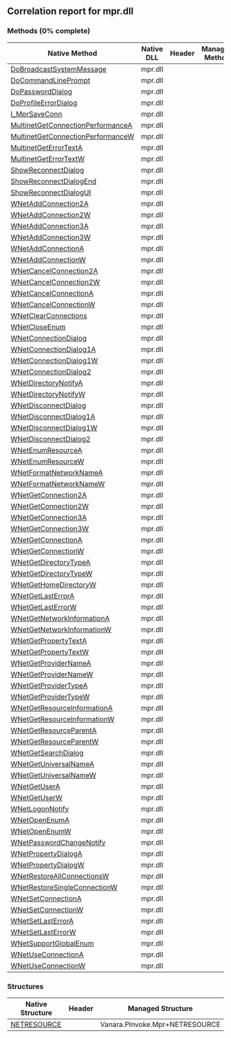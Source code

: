 ## Correlation report for mpr.dll
### Methods (0% complete)
Native Method | Native DLL | Header | Managed Method
---- | ---- | ---- | ----
[DoBroadcastSystemMessage](https://www.google.com/search?num=5&q=DoBroadcastSystemMessage+site%3Amsdn.microsoft.com) | mpr.dll |  | 
[DoCommandLinePrompt](https://www.google.com/search?num=5&q=DoCommandLinePrompt+site%3Amsdn.microsoft.com) | mpr.dll |  | 
[DoPasswordDialog](https://www.google.com/search?num=5&q=DoPasswordDialog+site%3Amsdn.microsoft.com) | mpr.dll |  | 
[DoProfileErrorDialog](https://www.google.com/search?num=5&q=DoProfileErrorDialog+site%3Amsdn.microsoft.com) | mpr.dll |  | 
[I_MprSaveConn](https://www.google.com/search?num=5&q=I_MprSaveConn+site%3Amsdn.microsoft.com) | mpr.dll |  | 
[MultinetGetConnectionPerformanceA](https://www.google.com/search?num=5&q=MultinetGetConnectionPerformanceA+site%3Amsdn.microsoft.com) | mpr.dll |  | 
[MultinetGetConnectionPerformanceW](https://www.google.com/search?num=5&q=MultinetGetConnectionPerformanceW+site%3Amsdn.microsoft.com) | mpr.dll |  | 
[MultinetGetErrorTextA](https://www.google.com/search?num=5&q=MultinetGetErrorTextA+site%3Amsdn.microsoft.com) | mpr.dll |  | 
[MultinetGetErrorTextW](https://www.google.com/search?num=5&q=MultinetGetErrorTextW+site%3Amsdn.microsoft.com) | mpr.dll |  | 
[ShowReconnectDialog](https://www.google.com/search?num=5&q=ShowReconnectDialog+site%3Amsdn.microsoft.com) | mpr.dll |  | 
[ShowReconnectDialogEnd](https://www.google.com/search?num=5&q=ShowReconnectDialogEnd+site%3Amsdn.microsoft.com) | mpr.dll |  | 
[ShowReconnectDialogUI](https://www.google.com/search?num=5&q=ShowReconnectDialogUI+site%3Amsdn.microsoft.com) | mpr.dll |  | 
[WNetAddConnection2A](https://www.google.com/search?num=5&q=WNetAddConnection2A+site%3Amsdn.microsoft.com) | mpr.dll |  | 
[WNetAddConnection2W](https://www.google.com/search?num=5&q=WNetAddConnection2W+site%3Amsdn.microsoft.com) | mpr.dll |  | 
[WNetAddConnection3A](https://www.google.com/search?num=5&q=WNetAddConnection3A+site%3Amsdn.microsoft.com) | mpr.dll |  | 
[WNetAddConnection3W](https://www.google.com/search?num=5&q=WNetAddConnection3W+site%3Amsdn.microsoft.com) | mpr.dll |  | 
[WNetAddConnectionA](https://www.google.com/search?num=5&q=WNetAddConnectionA+site%3Amsdn.microsoft.com) | mpr.dll |  | 
[WNetAddConnectionW](https://www.google.com/search?num=5&q=WNetAddConnectionW+site%3Amsdn.microsoft.com) | mpr.dll |  | 
[WNetCancelConnection2A](https://www.google.com/search?num=5&q=WNetCancelConnection2A+site%3Amsdn.microsoft.com) | mpr.dll |  | 
[WNetCancelConnection2W](https://www.google.com/search?num=5&q=WNetCancelConnection2W+site%3Amsdn.microsoft.com) | mpr.dll |  | 
[WNetCancelConnectionA](https://www.google.com/search?num=5&q=WNetCancelConnectionA+site%3Amsdn.microsoft.com) | mpr.dll |  | 
[WNetCancelConnectionW](https://www.google.com/search?num=5&q=WNetCancelConnectionW+site%3Amsdn.microsoft.com) | mpr.dll |  | 
[WNetClearConnections](https://www.google.com/search?num=5&q=WNetClearConnections+site%3Amsdn.microsoft.com) | mpr.dll |  | 
[WNetCloseEnum](https://www.google.com/search?num=5&q=WNetCloseEnum+site%3Amsdn.microsoft.com) | mpr.dll |  | 
[WNetConnectionDialog](https://www.google.com/search?num=5&q=WNetConnectionDialog+site%3Amsdn.microsoft.com) | mpr.dll |  | 
[WNetConnectionDialog1A](https://www.google.com/search?num=5&q=WNetConnectionDialog1A+site%3Amsdn.microsoft.com) | mpr.dll |  | 
[WNetConnectionDialog1W](https://www.google.com/search?num=5&q=WNetConnectionDialog1W+site%3Amsdn.microsoft.com) | mpr.dll |  | 
[WNetConnectionDialog2](https://www.google.com/search?num=5&q=WNetConnectionDialog2+site%3Amsdn.microsoft.com) | mpr.dll |  | 
[WNetDirectoryNotifyA](https://www.google.com/search?num=5&q=WNetDirectoryNotifyA+site%3Amsdn.microsoft.com) | mpr.dll |  | 
[WNetDirectoryNotifyW](https://www.google.com/search?num=5&q=WNetDirectoryNotifyW+site%3Amsdn.microsoft.com) | mpr.dll |  | 
[WNetDisconnectDialog](https://www.google.com/search?num=5&q=WNetDisconnectDialog+site%3Amsdn.microsoft.com) | mpr.dll |  | 
[WNetDisconnectDialog1A](https://www.google.com/search?num=5&q=WNetDisconnectDialog1A+site%3Amsdn.microsoft.com) | mpr.dll |  | 
[WNetDisconnectDialog1W](https://www.google.com/search?num=5&q=WNetDisconnectDialog1W+site%3Amsdn.microsoft.com) | mpr.dll |  | 
[WNetDisconnectDialog2](https://www.google.com/search?num=5&q=WNetDisconnectDialog2+site%3Amsdn.microsoft.com) | mpr.dll |  | 
[WNetEnumResourceA](https://www.google.com/search?num=5&q=WNetEnumResourceA+site%3Amsdn.microsoft.com) | mpr.dll |  | 
[WNetEnumResourceW](https://www.google.com/search?num=5&q=WNetEnumResourceW+site%3Amsdn.microsoft.com) | mpr.dll |  | 
[WNetFormatNetworkNameA](https://www.google.com/search?num=5&q=WNetFormatNetworkNameA+site%3Amsdn.microsoft.com) | mpr.dll |  | 
[WNetFormatNetworkNameW](https://www.google.com/search?num=5&q=WNetFormatNetworkNameW+site%3Amsdn.microsoft.com) | mpr.dll |  | 
[WNetGetConnection2A](https://www.google.com/search?num=5&q=WNetGetConnection2A+site%3Amsdn.microsoft.com) | mpr.dll |  | 
[WNetGetConnection2W](https://www.google.com/search?num=5&q=WNetGetConnection2W+site%3Amsdn.microsoft.com) | mpr.dll |  | 
[WNetGetConnection3A](https://www.google.com/search?num=5&q=WNetGetConnection3A+site%3Amsdn.microsoft.com) | mpr.dll |  | 
[WNetGetConnection3W](https://www.google.com/search?num=5&q=WNetGetConnection3W+site%3Amsdn.microsoft.com) | mpr.dll |  | 
[WNetGetConnectionA](https://www.google.com/search?num=5&q=WNetGetConnectionA+site%3Amsdn.microsoft.com) | mpr.dll |  | 
[WNetGetConnectionW](https://www.google.com/search?num=5&q=WNetGetConnectionW+site%3Amsdn.microsoft.com) | mpr.dll |  | 
[WNetGetDirectoryTypeA](https://www.google.com/search?num=5&q=WNetGetDirectoryTypeA+site%3Amsdn.microsoft.com) | mpr.dll |  | 
[WNetGetDirectoryTypeW](https://www.google.com/search?num=5&q=WNetGetDirectoryTypeW+site%3Amsdn.microsoft.com) | mpr.dll |  | 
[WNetGetHomeDirectoryW](https://www.google.com/search?num=5&q=WNetGetHomeDirectoryW+site%3Amsdn.microsoft.com) | mpr.dll |  | 
[WNetGetLastErrorA](https://www.google.com/search?num=5&q=WNetGetLastErrorA+site%3Amsdn.microsoft.com) | mpr.dll |  | 
[WNetGetLastErrorW](https://www.google.com/search?num=5&q=WNetGetLastErrorW+site%3Amsdn.microsoft.com) | mpr.dll |  | 
[WNetGetNetworkInformationA](https://www.google.com/search?num=5&q=WNetGetNetworkInformationA+site%3Amsdn.microsoft.com) | mpr.dll |  | 
[WNetGetNetworkInformationW](https://www.google.com/search?num=5&q=WNetGetNetworkInformationW+site%3Amsdn.microsoft.com) | mpr.dll |  | 
[WNetGetPropertyTextA](https://www.google.com/search?num=5&q=WNetGetPropertyTextA+site%3Amsdn.microsoft.com) | mpr.dll |  | 
[WNetGetPropertyTextW](https://www.google.com/search?num=5&q=WNetGetPropertyTextW+site%3Amsdn.microsoft.com) | mpr.dll |  | 
[WNetGetProviderNameA](https://www.google.com/search?num=5&q=WNetGetProviderNameA+site%3Amsdn.microsoft.com) | mpr.dll |  | 
[WNetGetProviderNameW](https://www.google.com/search?num=5&q=WNetGetProviderNameW+site%3Amsdn.microsoft.com) | mpr.dll |  | 
[WNetGetProviderTypeA](https://www.google.com/search?num=5&q=WNetGetProviderTypeA+site%3Amsdn.microsoft.com) | mpr.dll |  | 
[WNetGetProviderTypeW](https://www.google.com/search?num=5&q=WNetGetProviderTypeW+site%3Amsdn.microsoft.com) | mpr.dll |  | 
[WNetGetResourceInformationA](https://www.google.com/search?num=5&q=WNetGetResourceInformationA+site%3Amsdn.microsoft.com) | mpr.dll |  | 
[WNetGetResourceInformationW](https://www.google.com/search?num=5&q=WNetGetResourceInformationW+site%3Amsdn.microsoft.com) | mpr.dll |  | 
[WNetGetResourceParentA](https://www.google.com/search?num=5&q=WNetGetResourceParentA+site%3Amsdn.microsoft.com) | mpr.dll |  | 
[WNetGetResourceParentW](https://www.google.com/search?num=5&q=WNetGetResourceParentW+site%3Amsdn.microsoft.com) | mpr.dll |  | 
[WNetGetSearchDialog](https://www.google.com/search?num=5&q=WNetGetSearchDialog+site%3Amsdn.microsoft.com) | mpr.dll |  | 
[WNetGetUniversalNameA](https://www.google.com/search?num=5&q=WNetGetUniversalNameA+site%3Amsdn.microsoft.com) | mpr.dll |  | 
[WNetGetUniversalNameW](https://www.google.com/search?num=5&q=WNetGetUniversalNameW+site%3Amsdn.microsoft.com) | mpr.dll |  | 
[WNetGetUserA](https://www.google.com/search?num=5&q=WNetGetUserA+site%3Amsdn.microsoft.com) | mpr.dll |  | 
[WNetGetUserW](https://www.google.com/search?num=5&q=WNetGetUserW+site%3Amsdn.microsoft.com) | mpr.dll |  | 
[WNetLogonNotify](https://www.google.com/search?num=5&q=WNetLogonNotify+site%3Amsdn.microsoft.com) | mpr.dll |  | 
[WNetOpenEnumA](https://www.google.com/search?num=5&q=WNetOpenEnumA+site%3Amsdn.microsoft.com) | mpr.dll |  | 
[WNetOpenEnumW](https://www.google.com/search?num=5&q=WNetOpenEnumW+site%3Amsdn.microsoft.com) | mpr.dll |  | 
[WNetPasswordChangeNotify](https://www.google.com/search?num=5&q=WNetPasswordChangeNotify+site%3Amsdn.microsoft.com) | mpr.dll |  | 
[WNetPropertyDialogA](https://www.google.com/search?num=5&q=WNetPropertyDialogA+site%3Amsdn.microsoft.com) | mpr.dll |  | 
[WNetPropertyDialogW](https://www.google.com/search?num=5&q=WNetPropertyDialogW+site%3Amsdn.microsoft.com) | mpr.dll |  | 
[WNetRestoreAllConnectionsW](https://www.google.com/search?num=5&q=WNetRestoreAllConnectionsW+site%3Amsdn.microsoft.com) | mpr.dll |  | 
[WNetRestoreSingleConnectionW](https://www.google.com/search?num=5&q=WNetRestoreSingleConnectionW+site%3Amsdn.microsoft.com) | mpr.dll |  | 
[WNetSetConnectionA](https://www.google.com/search?num=5&q=WNetSetConnectionA+site%3Amsdn.microsoft.com) | mpr.dll |  | 
[WNetSetConnectionW](https://www.google.com/search?num=5&q=WNetSetConnectionW+site%3Amsdn.microsoft.com) | mpr.dll |  | 
[WNetSetLastErrorA](https://www.google.com/search?num=5&q=WNetSetLastErrorA+site%3Amsdn.microsoft.com) | mpr.dll |  | 
[WNetSetLastErrorW](https://www.google.com/search?num=5&q=WNetSetLastErrorW+site%3Amsdn.microsoft.com) | mpr.dll |  | 
[WNetSupportGlobalEnum](https://www.google.com/search?num=5&q=WNetSupportGlobalEnum+site%3Amsdn.microsoft.com) | mpr.dll |  | 
[WNetUseConnectionA](https://www.google.com/search?num=5&q=WNetUseConnectionA+site%3Amsdn.microsoft.com) | mpr.dll |  | 
[WNetUseConnectionW](https://www.google.com/search?num=5&q=WNetUseConnectionW+site%3Amsdn.microsoft.com) | mpr.dll |  | 
### Structures
Native Structure | Header | Managed Structure
---- | ---- | ----
[NETRESOURCE](https://www.google.com/search?num=5&q=NETRESOURCE+site%3Amsdn.microsoft.com) |  | Vanara.PInvoke.Mpr+NETRESOURCE
